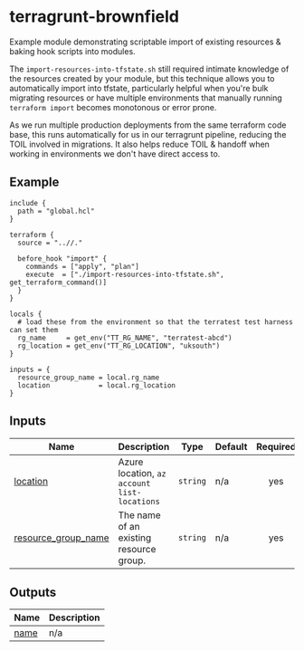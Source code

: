 # terragrunt-brownfield

Example module demonstrating scriptable import of existing resources & baking hook scripts into modules.

The `import-resources-into-tfstate.sh` still required intimate knowledge of the resources created by your module, but this technique allows you to automatically import into tfstate, particularly helpful when you're bulk migrating resources or have multiple environments that manually running `terraform import` becomes monotonous or error prone. 

As we run multiple production deployments from the same terraform code base, this runs automatically for us in our terragrunt pipeline, reducing the TOIL involved in migrations. It also helps reduce TOIL & handoff when working in environments we don't have direct access to. 

<!-- BEGIN_TF_DOCS -->


## Example

```hcl
include {
  path = "global.hcl"
}

terraform {
  source = "..//."

  before_hook "import" {
    commands = ["apply", "plan"]
    execute  = ["./import-resources-into-tfstate.sh", get_terraform_command()]
  }
}

locals {
  # load these from the environment so that the terratest test harness can set them
  rg_name     = get_env("TT_RG_NAME", "terratest-abcd")
  rg_location = get_env("TT_RG_LOCATION", "uksouth")
}

inputs = {
  resource_group_name = local.rg_name
  location            = local.rg_location
}
```

## Inputs

| Name | Description | Type | Default | Required |
|------|-------------|------|---------|:--------:|
| <a name="input_location"></a> [location](#input\_location) | Azure location, `az account list-locations` | `string` | n/a | yes |
| <a name="input_resource_group_name"></a> [resource\_group\_name](#input\_resource\_group\_name) | The name of an existing resource group. | `string` | n/a | yes |

## Outputs

| Name | Description |
|------|-------------|
| <a name="output_name"></a> [name](#output\_name) | n/a |
<!-- END_TF_DOCS -->
